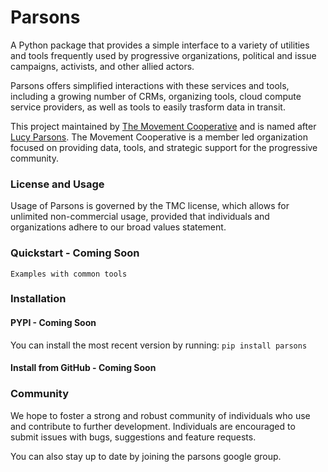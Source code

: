 # Parsons


A Python package that provides a simple interface to a variety of utilities and tools frequently used by progressive organizations, political and issue campaigns, activists, and other allied actors.

Parsons offers simplified interactions with these services and tools, including a growing number of CRMs, organizing tools, cloud compute service providers, as well as tools to easily trasform data in transit.

This project maintained by [The Movement Cooperative](https://movementcooperative.org/) and is named after [Lucy Parsons](https://en.wikipedia.org/wiki/Lucy_Parsons). The Movement Cooperative is a member led organization focused on providing data, tools, and strategic support for the progressive community.

### License and Usage
Usage of Parsons is governed by the TMC license, which allows for unlimited non-commercial usage, provided that individuals and organizations adhere to our broad values statement. 

### Quickstart - Coming Soon
```
Examples with common tools
```


### Installation


#### PYPI - Coming Soon
You can install the most recent version by running: `pip install parsons`


#### Install from GitHub - Coming Soon


### Community
We hope to foster a strong and robust community of individuals who use and contribute to further development. Individuals are encouraged to submit issues with bugs, suggestions and feature requests.

You can also stay up to date by joining the parsons google group.
